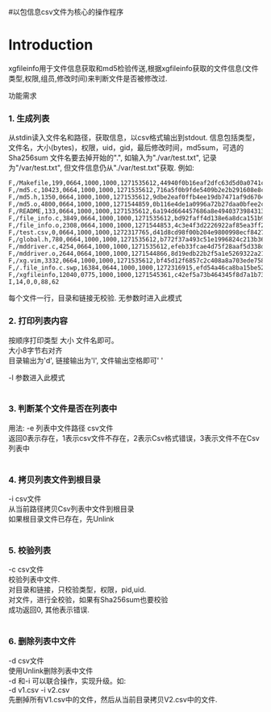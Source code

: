 #以包信息csv文件为核心的操作程序

# Introduction #
xgfileinfo用于文件信息获取和md5检验传送,根据xgfileinfo获取的文件信息(文件类型,权限,组员,修改时间)来判断文件是否被修改过.




功能需求

### 1. 生成列表 ###
从stdin读入文件名和路径，获取信息，以csv格式输出到stdout. 信息包括类型，文件名，大小(bytes)，权限，uid，gid，最后修改时间，md5sum，可选的Sha256sum
文件名要去掉开始的".", 如输入为"./var/test.txt", 记录为"/var/test.txt", 但文件信息仍从"./var/test.txt"获取.
例如:
```
F,/Makefile,199,0664,1000,1000,1271535612,44940f0b16eaf2dfc63d5d0a0741c577
F,/md5.c,10423,0664,1000,1000,1271535612,716a5f0b9fde5409b2e2b291608e8c96
F,/md5.h,1350,0664,1000,1000,1271535612,9dbe2eaf0ffb4ee19db7471af9d67045
F,/md5.o,4800,0664,1000,1000,1271544859,0b116e4de1a0996a72b27daa0bfee2c1
F,/README,133,0664,1000,1000,1271535612,6a194d664457686a8e4940373984313b
F,/file_info.c,3849,0664,1000,1000,1271535612,bd92faff4d138e6a8dca151b9cf4cdd4
F,/file_info.o,2308,0664,1000,1000,1271544853,4c3e4f3d2226922af85ea3ff2e3d3574
F,/test.csv,0,0664,1000,1000,1272317765,d41d8cd98f00b204e9800998ecf8427e
F,/global.h,780,0664,1000,1000,1271535612,b772f37a493c51e1996824c213b36524
F,/mddriver.c,4254,0664,1000,1000,1271535612,efeb33fcae4d75f28aaf5d338df70b44
F,/mddriver.o,2644,0664,1000,1000,1271544866,8d19edb22b2f5a1e5269322a2194fde0
F,/xg.vim,3332,0664,1000,1000,1271535612,bf45d12f6857c2c408a8a703ede75841
F,/.file_info.c.swp,16384,0644,1000,1000,1272316915,efd54a46ca8ba15be528ac5fedb22bcd
F,/xgfileinfo,12040,0775,1000,1000,1271545361,c42ef5a73b464345f8d7a1b73ff3b45a
I,14,0,0,88,62
```




每个文件一行，目录和链接无校验.
无参数时进入此模式



### 2. 打印列表内容 ###
按顺序打印类型 大小 文件名即可。<br>
大小8字节右对齐<br>
目录输出为'd', 链接输出为'l', 文件输出空格即可' '<br>

-l 参数进入此模式<br>
<br>
<h3>3. 判断某个文件是否在列表中</h3>
用法: -e 列表中文件路径 csv文件<br>
返回0表示存在，1表示csv文件不存在，2表示Csv格式错误，3表示文件不在Csv列表中<br>
<br>
<h3>4. 拷贝列表文件到根目录</h3>
-i csv文件<br>
从当前路径拷贝Csv列表中文件到根目录<br>
如果根目录文件已存在，先Unlink<br>
<br>
<h3>5. 校验列表</h3>
-c csv文件<br>
校验列表中文件.<br>
对目录和链接，只校验类型，权限，pid,uid.<br>
对文件，进行全校验，如果有Sha256sum也要校验<br>
成功返回0, 其他表示错误.<br>
<br>
<h3>6. 删除列表中文件</h3>
-d csv文件<br>
使用Unlink删除列表中文件<br>
-d 和-i 可以联合操作，实现升级。如:<br>
-d v1.csv -i v2.csv<br>
先删掉所有V1.csv中的文件，然后从当前目录拷贝V2.csv中的文件.<br>
